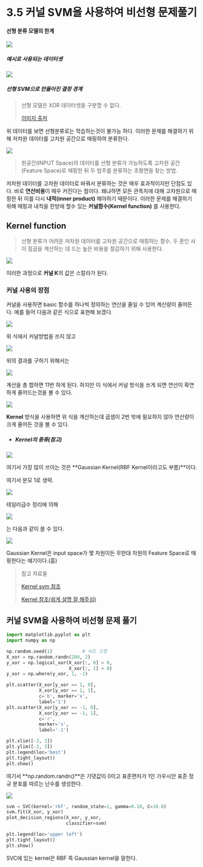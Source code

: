 # 3.5 커널 SVM을 사용하여 비선형 문제풀기



#### 선형 분류 모델의 한계

![](https://tensorflowkorea.files.wordpress.com/2017/06/2-36.png?w=625)

##### 																				예시로 사용되는 데이터셋



![](https://tensorflowkorea.files.wordpress.com/2017/06/2-37.png?w=625)

##### 																		선형 SVM으로 만들어진 결정 경계

> 선형 모델은 XOR 데이터셋을 구분할 수 없다. 
>
> [이미지 출저](https://tensorflow.blog/%ED%8C%8C%EC%9D%B4%EC%8D%AC-%EB%A8%B8%EC%8B%A0%EB%9F%AC%EB%8B%9D/2-3-7-%EC%BB%A4%EB%84%90-%EC%84%9C%ED%8F%AC%ED%8A%B8-%EB%B2%A1%ED%84%B0-%EB%A8%B8%EC%8B%A0/)



위 데이터를 보면 선형분류로는 학습하는것이 불가능 하다. 이러한 문제를 해결하기 위해 저차원 데이터를 고차원 공간으로 매핑하여 분류한다.



![](http://i.imgur.com/4i3ILsZ.png)

> 원공간(INPUT Space)의 데이터를 선형 분류가 가능하도록 고차원 공간(Feature Space)로 매핑한 뒤 두 범주를 분류하는 초평면을 찾는 방법.



저차원 데이터를 고차원 데이터로 바꿔서 분류하는 것은 매우 효과적이지만 단점도 있다. 바로 **연산비용**이 매우 커진다는 점이다.  왜냐하면 모든 관측치에 대해 고차원으로 매핑한 뒤 이를 다시 **내적(inner product)** 해야하기 때문이다. 이러한 문제를 해결하기 위해 매핑과 내적을 한방에 할수 있는 **커널함수(Kernel function)** 를 사용한다.



## Kernel function

> 선형 분류가 어려운 저차원 데이터를 고차원 공간으로 매핑하는 함수.
> 두 폰인 사이 점곱을 계산하는 데 드는 높은 비용을 절감하기 위해 사용한다.

![](https://user-images.githubusercontent.com/37826820/69931035-2356c700-1509-11ea-9819-1d890ed14358.PNG)

이러한 과정으로 **커널 K**의 값은 스칼라가 된다.



### 커널 사용의 장점

커널을 사용하면 basic 함수를 하나씩 정의하는 연산을 줄일 수 있어 계산량이 줄어든다. 예를 들어 다음과 같은 식으로 표현해 보겠다.

![](https://user-images.githubusercontent.com/37826820/69931031-22be3080-1509-11ea-9b94-4933b1959a00.PNG)

위 식에서 커널방법을 쓰지 않고 

![](https://user-images.githubusercontent.com/37826820/69931035-2356c700-1509-11ea-9819-1d890ed14358.PNG)

위의 결과를 구하기 위해서는

![](https://user-images.githubusercontent.com/37826820/69931029-22be3080-1509-11ea-90e8-7c8fac540822.PNG)

계산을 총 합하면 11번 하게 된다. 하지만 이 식에서 커널 방식을 쓰게 되면 연산이 확연하게 줄어드는것을 볼 수 있다.

![](https://user-images.githubusercontent.com/37826820/69931034-2356c700-1509-11ea-9ccf-e9109b7407e6.PNG)

**Kernel** 방식을 사용하면 위 식을 계산하는데 곱셈이 2번 밖에 필요하지 않아 연산량이 크게 줄어든 것을 볼  수 있다.



- ##### Kernel의 종류(참고)

![](https://user-images.githubusercontent.com/37826820/69931033-2356c700-1509-11ea-8b2f-f4bdb9b84054.PNG)

여기서 가장 많이 쓰이는 것은 **Gaussian Kernel(RBF Kernel이라고도 부름)**이다.

여기서 분모 1로 생략.

![](https://user-images.githubusercontent.com/37826820/69931037-23ef5d80-1509-11ea-8caa-6ce904778c08.PNG)

테일러급수 정리에 의해 

![](https://user-images.githubusercontent.com/37826820/69931036-2356c700-1509-11ea-8869-b77f8ae73eb3.PNG)

는 다음과 같이 쓸 수 있다.

![](https://user-images.githubusercontent.com/37826820/69931032-22be3080-1509-11ea-9da9-a38462c3241d.PNG)

Gaussian Kernel은 input space가 몇 차원이든 무한대 차원의 Feature Space로 매핑한다는 얘기이다.(흠)

> 참고 자료들
>
> [Kernel svm 참조](https://ratsgo.github.io/machine%20learning/2017/05/30/SVM3/)
>
> [Kernel 참조(쉽게 설명 잘 해주심) ](https://datascienceschool.net/view-notebook/69278a5de79449019ad1f51a614ef87c/)





## **커널 SVM을 사용하여 비선형 문제 풀기**

```python
import matplotlib.pyplot as plt
import numpy as np

np.random.seed(1)			# 시드 고정
X_xor = np.random.randn(200, 2)
y_xor = np.logical_xor(X_xor[:, 0] > 0,
                       X_xor[:, 1] > 0)
y_xor = np.where(y_xor, 1, -1)

plt.scatter(X_xor[y_xor == 1, 0],
            X_xor[y_xor == 1, 1],
            c='b', marker='x',
            label='1')
plt.scatter(X_xor[y_xor == -1, 0],
            X_xor[y_xor == -1, 1],
            c='r',
            marker='s',
            label='-1')

plt.xlim([-3, 3])
plt.ylim([-3, 3])
plt.legend(loc='best')
plt.tight_layout()
plt.show()
```



여기서 **np.random.randn()**은 기댓값이 0이고 표준편차가 1인 가우시안 표준 정규 분포를 따르는 난수를 생성한다.

![](https://user-images.githubusercontent.com/37826820/69909694-7580e500-1442-11ea-91da-912b7108e2fb.JPG)

```python
svm = SVC(kernel='rbf', random_state=1, gamma=0.10, C=10.0)
svm.fit(X_xor, y_xor)
plot_decision_regions(X_xor, y_xor,
                      classifier=svm)

plt.legend(loc='upper left')
plt.tight_layout()
plt.show()
```

SVC에 있는 kernel은 RBF 즉 Gaussian kernel을 말한다.

